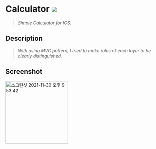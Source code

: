 # Calculator <img src="https://img.shields.io/badge/SWIFT-5.5-lightgrey?style=flat-square&logo=Swift&logoColor=white"/></a>
>*Simple Calculator for IOS.*
<!--구분-->
Description
---
>*With using MVC pattern, I tried to make roles of each layer to be clearly distinguished.*
<!--구분-->
Screenshot 
---
<img width="200" alt="스크린샷 2021-11-30 오후 9 53 42" src="https://user-images.githubusercontent.com/42035944/144051953-4fc3c534-fbf7-4190-8901-76ab31aa1621.png">

